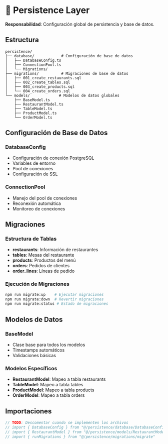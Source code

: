 # 🔌 Persistence Layer

**Responsabilidad**: Configuración global de persistencia y base de datos.

## Estructura

```
persistence/
├── database/            # Configuración de base de datos
│   ├── DatabaseConfig.ts
│   ├── ConnectionPool.ts
│   └── Migrations/
├── migrations/          # Migraciones de base de datos
│   ├── 001_create_restaurants.sql
│   ├── 002_create_tables.sql
│   ├── 003_create_products.sql
│   └── 004_create_orders.sql
└── models/             # Modelos de datos globales
    ├── BaseModel.ts
    ├── RestaurantModel.ts
    ├── TableModel.ts
    ├── ProductModel.ts
    └── OrderModel.ts
```

## Configuración de Base de Datos

### DatabaseConfig

- Configuración de conexión PostgreSQL
- Variables de entorno
- Pool de conexiones
- Configuración de SSL

### ConnectionPool

- Manejo del pool de conexiones
- Reconexión automática
- Monitoreo de conexiones

## Migraciones

### Estructura de Tablas

- **restaurants**: Información de restaurantes
- **tables**: Mesas del restaurante
- **products**: Productos del menú
- **orders**: Pedidos de clientes
- **order_lines**: Líneas de pedido

### Ejecución de Migraciones

```bash
npm run migrate:up    # Ejecutar migraciones
npm run migrate:down  # Revertir migraciones
npm run migrate:status # Estado de migraciones
```

## Modelos de Datos

### BaseModel

- Clase base para todos los modelos
- Timestamps automáticos
- Validaciones básicas

### Modelos Específicos

- **RestaurantModel**: Mapeo a tabla restaurants
- **TableModel**: Mapeo a tabla tables
- **ProductModel**: Mapeo a tabla products
- **OrderModel**: Mapeo a tabla orders

## Importaciones

```typescript
// TODO: Descomentar cuando se implementen los archivos
// import { DatabaseConfig } from "@/persistence/database/DatabaseConfig"
// import { RestaurantModel } from "@/persistence/models/RestaurantModel"
// import { runMigrations } from "@/persistence/migrations/migrate"
```
